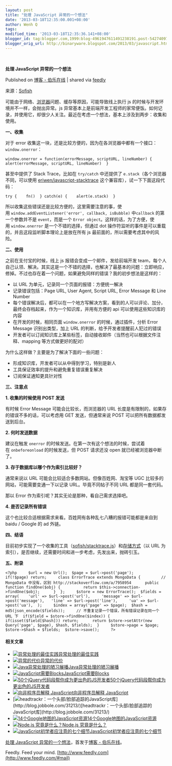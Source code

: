 ```yaml
---
layout: post
title: "处理 JavaScript 异常的一个想法"
date: '2013-03-18T12:35:00.001+08:00'
author: Wenh Q
tags:
modified_time: '2013-03-18T12:35:36.141+08:00'
blogger_id: tag:blogger.com,1999:blog-4961947611491238191.post-5427409769961251997
blogger_orig_url: http://binaryware.blogspot.com/2013/03/javascript.html
---
```



  

**处理 JavaScript 异常的一个想法**

Published on [博客 -
伯乐在线](http://blog.jobbole.com/36084/?utm_source=rss&utm_medium=rss&utm_campaign=%25e5%25a4%2584%25e7%2590%2586-javascript-%25e5%25bc%2582%25e5%25b8%25b8%25e7%259a%2584%25e4%25b8%2580%25e4%25b8%25aa%25e6%2583%25b3%25e6%25b3%2595)
| shared via [feedly](http://www.feedly.com)

来源：[Sofish](http://sofish.de/2144)

可能由于网络、[浏览器](http://blog.jobbole.com/12749/ "浏览器")问题、缓存等原因，可能导致线上执行
js 的时候与开发环境并不一样，会抛出异常。js
异常基本上是前端开发工程师的家常便饭。如何记录，并使用它，却很少人关注。最近在考虑一个想法，基本上涉及到两步：收集和使用。

**一、收集**

对于 error
收集这一块，还是比较方便的，因为在各浏览器中都有一个接口：`window.onerror`：

    window.onerror = function(errorMessage, scriptURL, lineNumber) {    alert(errorMessage, scriptURL, lineNumber)  }

甚至中提供了 Stack
Trace，比如在 `try/catch` 中还提供了 `e.stack`（各个浏览器不同，可以使用 [eriwen/javascript-stacktrace](https://github.com/eriwen/javascript-stacktrace) 这个兼容库），试一下下面这段代码：

    try {    fn()  } catch(e) {    alert(e.stack)  }

所以收集这些错误还是比较方便的，这里需要注意的事，使用 `window.addEventListener('error', callback, isBubble)` 中`callback` 的第一个参数并不是 `event`，而是一个 `Error object`。这样的话，为了方便，使用 `window.onerror` 是一个不错的选择，但通过
dot 操作符监听的事件是可以重载的，并且这段监听脚本理论上是放在所有 js
最前面的，所以需要考虑其中的风险。

**二、使用**

之前在支付宝的时候，线上 js 报错会变成一个邮件，发给前端开发
team，每个人自己认领、解决。其实这是一个不错的选择，也解决了最基本的问题：立即响应，修掉。不过也存在着一个问题，如果避免同样的错误？我的初步想法是这样的：

-   以 URL 为单元，记录同一个页面的报错：方便统一解决
-   记录错误包括：Page URL, User Agent, Script URL, Error Message 和
    Line Number
-   每个错误解决后，都可以在一个地方写解决方案，看到的人可以评论、加分，最终会存档起来，作为一个知识库，并用有方便的
    api 可以使用这些知识库的内容
-   在开发的时候，相同页面 `window.onerror` 的时候，通过插件，分析 Error
    Message 识别出类型，加上 URL 的判断，给予开发者提醒前人犯过的错误
-   开发者可以订阅知识库上某些标签，自动接收邮件（当然也可以根据文件注释、mapping
    等方式做更好的配对）

为什么这样做？主要是为了解决下面的一些问题：

-   形成知识库，开发者可以从中得到学习，特别是新人
-   工具保证效率的提升和避免重复错误重复解决
-   订阅保证通知更具针对性

**三、注意点**

**1. 收集的时候使用 POST 发送**

有时候 Error Message 可能会比较长，而浏览器的 URL
长度是有限制的，如果存的错误不多的话，可以考虑用 GET 发送，但通常来说
POST 可以把所有数据都发送到后台。

**2. 何时发送数据**

建议在触发 `onerror` 的时候发送。在第一次有这个想法的时候，尝试着在 `onbeforeonload` 的时候发送，但
POST 请求还没 open 就已经被浏览器中断了。

**3. 存于数据库以哪个作为索引比较好？**

通常来说以 URL 可能会比较适合多数网站。但像百姓网、淘宝等 UGC
比较多的网站，可能需要变通一下以记录 URL。毕竟不同帖子不同 URL
都是同一套代码。

那以 Error 作为索引呢？其实无论是那种，看自己需求选择吧。

**4. 是否记录所有错误**

这个也比较合适根据需求来看。百姓网有各种乱七八糟的报错可能都是来自到
baidu / Google 的 ad 外链。

**四、结语**

目前初步实现了一个收集的工具（[sofish/stacktrace.js](https://github.com/sofish/stacktrace.js)）和[存储方式](http://sofish.de/2144#hash_store)（以
URL 为索引），是否继续，还需要时间和进一步考虑，先发出来，抛砖引玉。

**五、附录**

    <?php     $url = new Url();  $page = $url->post('page');     if(!$page) return;     class ErrorTrace extends MongoData {         // MongoData 中没有，区别 http://stackoverflow.com/a/7958954      public function findOne($obj) {          return $this->connection->findOne($obj);      }  };     $store = new ErrorTrace();  $fields = array(    'url' => $url->post('url'),     'message' => $url->post('message'),   'line' => $url->post('line'),     'ua' => $url->post('ua'),  );     $index = array('page' => $page);  $hash = md5(json_encode($fields));     // 不重复记录一个错误，所有错误记录在同一个 URL 下  if($field = $store->findOne($index)) {      if(isset($field[$hash])) return;      return $store->setAttr(new Query('page', $page), $hash, $fields);  }     $store->page = $page;  $store->$hash = $fields;  $store->save();     ?>

#### 相关文章

-   [![异常处理的最佳实践](http://blog.jobbole.com/wp-content/uploads/2011/11/Java-programming-language-logo.jpg)](http://blog.jobbole.com/18291/)[异常处理的最佳实践](http://blog.jobbole.com/18291/)
-   [![异常的代价](http://blog.jobbole.com/wp-content/plugins/wordpress-23-related-posts-plugin/static/thumbs/14.jpg)](http://blog.jobbole.com/844/)[异常的代价](http://blog.jobbole.com/844/)
-   [![Java异常处理的陋习展播](http://blog.jobbole.com/wp-content/uploads/2013/02/java-black-1-150x150.jpg)](http://blog.jobbole.com/30230/)[Java异常处理的陋习展播](http://blog.jobbole.com/30230/)
-   [![JavaScript需要Blocks](http://blog.jobbole.com/wp-content/uploads/2011/06/javascript-logo.png)](http://blog.jobbole.com/12042/)[JavaScript需要Blocks](http://blog.jobbole.com/12042/)
-   [![50个jQuery代码段帮你成为更出色的JS开发者](http://blog.jobbole.com/wp-content/uploads/2012/04/snippets-150x150.jpg)](http://blog.jobbole.com/18513/)[50个jQuery代码段帮你成为更出色的JS开发者](http://blog.jobbole.com/18513/)
-   [![向非程序员解释
    JavaScript](http://blog.jobbole.com/wp-content/uploads/2012/07/Explaining-What-JavaScript-is-to-Non-programmers-150x150.jpg)](http://blog.jobbole.com/24602/)[向非程序员解释
    JavaScript](http://blog.jobbole.com/24602/)
-   [![headtrackr：一个头部/脸部追踪的JavaScript库](http://blog.jobbole.com/wp-content/uploads/2013/02/687474703a2f2f617564756e6f2e6769746875622e636f6d2f68656164747261636b722f6578616d706c65732f6d656469612f66616365747261636b696e675f7468756d626e61696c2e706e67-150x134.)](http://blog.jobbole.com/31213/)[headtrackr：一个头部/脸部追踪的JavaScript库](http://blog.jobbole.com/31213/)
-   [![14个Google地图的JavaScript资源](http://blog.jobbole.com/wp-content/plugins/wordpress-23-related-posts-plugin/static/thumbs/16.jpg)](http://blog.jobbole.com/1313/)[14个Google地图的JavaScript资源](http://blog.jobbole.com/1313/)
-   [![Node.js
    究竟是什么？](http://blog.jobbole.com/wp-content/uploads/2011/11/node.js-logo.png)](http://blog.jobbole.com/1254/)[Node.js
    究竟是什么？](http://blog.jobbole.com/1254/)
-   [![JavaScript初学者应注意的七个细节](http://blog.jobbole.com/wp-content/uploads/2011/06/javascript-logo.png)](http://blog.jobbole.com/8481/)[JavaScript初学者应注意的七个细节](http://blog.jobbole.com/8481/)

[处理 JavaScript
异常的一个想法](http://blog.jobbole.com/36084/)，首发于[博客 -
伯乐在线](http://blog.jobbole.com)。



Feedly. Feed your mind.
[http://www.feedly.com](http://www.feedly.com/#mail)
